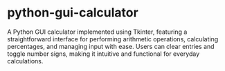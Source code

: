 # python-gui-calculator
A Python GUI calculator implemented using Tkinter, featuring a straightforward interface for performing arithmetic operations, calculating percentages, and managing input with ease. Users can clear entries and toggle number signs, making it intuitive and functional for everyday calculations.

